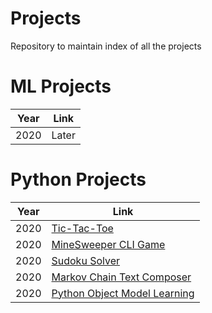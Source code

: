  # Projects
 
 Repository to maintain index of all the projects

 # ML Projects

 |Year|Link|
 |---|---|
 |2020|Later|

# Python Projects
|Year|Link|
|---|---|
|2020|<a href="https://github.com/vishwanath103/tic-tac-toe/tree/master">Tic-Tac-Toe</a>|
|2020|<a href="https://github.com/vishwanath103/Minesweeper">MineSweeper CLI Game</a>|
|2020|<a href="https://github.com/vishwanath103/Sudoku-Solver">Sudoku Solver</a>|
|2020|<a href="https://github.com/vishwanath103/Markov-Chain-Text-Composer/tree/main">Markov Chain Text Composer</a>|
|2020|<a href="https://github.com/vishwanath103/Python_Object_Model">Python Object Model Learning</a>|
